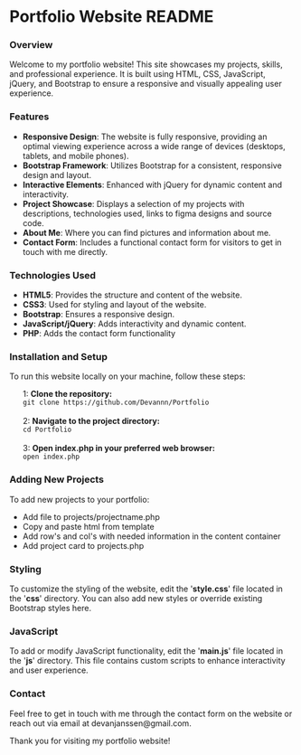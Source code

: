 <h1>Portfolio Website README</h1>

<h3>Overview</h3>
<p>Welcome to my portfolio website! This site showcases my projects, skills, and professional experience. It is built using HTML, CSS, JavaScript, jQuery, and Bootstrap to ensure a responsive and visually appealing user experience.</p>

<h3>Features</h3>

<ul>
  <li><b>Responsive Design</b>: The website is fully responsive, providing an optimal viewing experience across a wide range of devices (desktops, tablets, and mobile phones).</li>
  <li><b>Bootstrap Framework</b>: Utilizes Bootstrap for a consistent, responsive design and layout.</li>
  <li><b>Interactive Elements</b>: Enhanced with jQuery for dynamic content and interactivity.</li>
  <li><b>Project Showcase</b>: Displays a selection of my projects with descriptions, technologies used, links to figma designs and source code.</li>
  <li><b>About Me</b>: Where you can find pictures and information about me.</li>
  <li><b>Contact Form</b>: Includes a functional contact form for visitors to get in touch with me directly.</li>
</ul>

<h3>Technologies Used</h3>

<ul>
  <li><b>HTML5</b>: Provides the structure and content of the website.</li>
  <li><b>CSS3</b>: Used for styling and layout of the website.</li>
  <li><b>Bootstrap</b>: Ensures a responsive design.</li>
  <li><b>JavaScript/jQuery</b>: Adds interactivity and dynamic content.</li>
  <li><b>PHP</b>: Adds the contact form functionality</li>
</ul>

<h3>Installation and Setup</h3>
<p>To run this website locally on your machine, follow these steps:</p>
<ul>  
  1: <b>Clone the repository:</b> <br>
  <code>git clone https://github.com/Devannn/Portfolio</code> <br><br>
  2: <b>Navigate to the project directory:</b> <br>
  <code>cd Portfolio</code> <br><br>
  3: <b>Open index.php in your preferred web browser:</b> <br>
  <code>open index.php</code> <br>
</ul>


<h3>Adding New Projects</h3>
<p>To add new projects to your portfolio:</p>
<ul>
  <li>Add file to projects/projectname.php</li>
  <li>Copy and paste html from template</li>
  <li>Add row's and col's with needed information in the content container</li>
  <li>Add project card to projects.php</li>
</ul>

<h3>Styling</h3>
<p>To customize the styling of the website, edit the '<b>style.css</b>' file located in the '<b>css</b>' directory. You can also add new styles or override existing Bootstrap styles here.</p>

<h3>JavaScript</h3>
<p>To add or modify JavaScript functionality, edit the '<b>main.js</b>' file located in the '<b>js</b>' directory. This file contains custom scripts to enhance interactivity and user experience.</p>

<h3>Contact</h3>
<p>Feel free to get in touch with me through the contact form on the website or reach out via email at <a>devanjanssen@gmail.com</a>.

Thank you for visiting my portfolio website!
</p>
